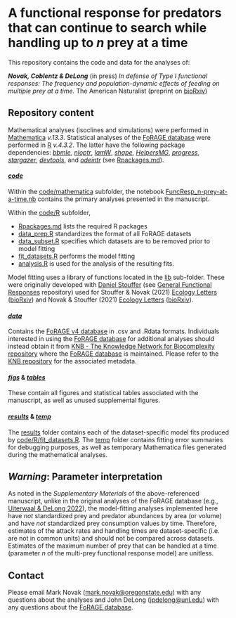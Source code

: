 # A functional response for predators that can continue to search while handling up to $n$ prey at a time
This repository contains the code and data for the analyses of:

_**Novak, Coblentz & DeLong**_ (in press) *In defense of Type I functional responses: The frequency and population-dynamic effects of feeding on multiple prey at a time.* The American Naturalist (preprint on [bioRxiv](https://www.biorxiv.org/content/10.1101/2024.05.14.594210v4))

## Repository content
Mathematical analyses (isoclines and simulations) were performed in [Mathematica](https://www.wolfram.com/mathematica/) _v.13.3_.
Statistical analyses of the [FoRAGE database](https://doi.org/10.5063/F17H1GTQ) were performed in [R](https://www.r-project.org) _v.4.3.2_.
The latter have the following package dependencies: 
    [_bbmle_](https://cran.r-project.org/web/packages/bbmle/index.html),
    [_nloptr_](https://cran.r-project.org/web/packages/nloptr/index.html),
    [_lamW_](https://cran.r-project.org/web/packages/lamW/index.html),
    [_shape_](https://cran.r-project.org/web/packages/shape/index.html),
    [_HelpersMG_](https://cran.r-project.org/web/packages/HelpersMG/index.html),
    [_progress_](https://cran.r-project.org/web/packages/progress/index.html),
    [_stargazer_](https://cran.r-project.org/web/packages/stargazer/index.html),
    [_devtools_](https://cran.r-project.org/web/packages/devtools/index.html),
    and
    [_odeintr_](https://github.com/thk686/odeintr) (see [Rpackages.md](/code/R/Rpackages.md)).


#### [_code_](code/)
Within the [code/mathematica](code/mathematica/) subfolder, the notebook [FuncResp_n-prey-at-a-time.nb](code/mathematica/FuncResp_n-prey-at-a-time.nb) contains the primary analyses presented in the manuscript.

Within the [code/R](code/R/) subfolder, 
* [Rpackages.md](code/R/Rpackages.md) lists the required R packages
* [data_prep.R](code/R/data_prep.R) standardizes the format of all FoRAGE datasets
* [data_subset.R](code/R/data_subset.R) specifies which datasets are to be removed prior to model fitting
* [fit_datasets.R](code/R/fit_datasets.R) performs the model fitting
* [analysis.R](code/R/analysis.R) is used for the analysis of the resulting fits. 

Model fitting uses a library of functions located in the [lib](code/R/lib/) sub-folder. These were originally developed with [Daniel Stouffer](https://github.com/stouffer) (see [General Functional Responses](https://github.com/stoufferlab/general-functional-responses) repository) used for Stouffer & Novak (2021) [Ecology Letters](https://doi.org/10.1111/ele.13670) ([bioRxiv](https://doi.org/10.1101/2020.08.25.263806)) and Novak & Stouffer (2021) [Ecology Letters](https://doi.org/10.1111/ele.13660) ([bioRxiv](https://doi.org/10.1101/2020.08.25.263814)).


#### [_data_](data/)
Contains the [FoRAGE v4 database]((https://doi.org/10.5063/F17H1GTQ)) in .csv and .Rdata formats.  Individuals interested in using the [FoRAGE database](https://doi.org/10.5063/F17H1GTQ) for additional analyses should instead obtain it from [KNB - The Knowledge Network for Biocomplexity repository](https://doi.org/10.5063/F17H1GTQ) where the [FoRAGE database](https://doi.org/10.5063/F17H1GTQ) is maintained.  Please refer to the [KNB repository](https://doi.org/10.5063/F17H1GTQ) for the associated metadata.


#### [_figs_](figs/) & [_tables_](tables/)
These contain all figures and statistical tables associated with the manuscript, as well as unused supplemental figures.

#### [_results_](results/) & [_temp_](temp/)
The [results](results/fits) folder contains each of the dataset-specific model fits produced by [code/R/fit_datasets.R](code/R/fit_datasets.R).  The [temp](temp/) folder contains fitting error summaries for debugging purposes, as well as temporary Mathematica files generated during the mathematical analyses.


## _Warning_: Parameter interpretation
 As noted in the _Supplementary Materials_ of the above-referenced manuscript, unlike in the original analyses of the FoRAGE database (e.g., [Uiterwaal & DeLong 2022](https://doi.org/10.1002/ecy.3706)), the model-fitting analyses implemented here have _not_ standardized prey and predator abundances by area (or volume) and have _not_ standardized prey consumption values by time.  Therefore, estimates of the attack rates and handling times are dataset-specific (i.e. are not in common units) and should not be compared across datasets.  Estimates of the maximum number of prey that can be handled at a time (parameter _n_ of the multi-prey functional response model) are unitless.

## Contact
Please email Mark Novak (mark.novak@oregonstate.edu) with any questions about the analyses and John DeLong (jpdelong@unl.edu) with any questions about the [FoRAGE database](https://doi.org/10.5063/F17H1GTQ).